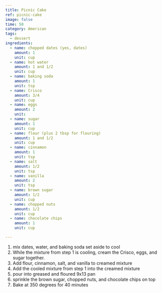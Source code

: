 ```yaml
---
title: Picnic Cake
ref: picnic-cake
image: false
time: 50
category: American
tags:
  - dessert
ingredients:
  - name: chopped dates (yes, dates)
    amount: 1
    unit: cup
  - name: hot water
    amount: 1 and 1/2
    unit: cup
  - name: baking soda
    amount: 1
    unit: tsp
  - name: Crisco
    amount: 3/4
    unit: cup
  - name: eggs
    amount: 2
    unit: 
  - name: sugar
    amount: 1
    unit: cup
  - name: flour (plus 2 tbsp for flouring)
    amount: 1 and 1/2
    unit: cup
  - name: cinnamon
    amount: 1
    unit: tsp
  - name: salt
    amount: 1/2
    unit: tsp
  - name: vanilla
    amount: 2
    unit: tsp
  - name: brown sugar
    amount: 1/2
    unit: cup
  - name: chopped nuts
    amount: 1/2
    unit: cup
  - name: chocolate chips
    amount: 1
    unit: cup

---
```


1. mix dates, water, and baking soda set aside to cool
2. While the mixture from step 1 is cooling, cream the Crisco, eggs, and sugar together.
3. Add flour, cinnamon, salt, and vanilla to creamed mixture
4. Add the cooled mixture from step 1 into the creamed mixture
5. pour into greased and floured 9x13 pan
6. sprinkle the brown sugar, chopped nuts, and chocolate chips on top
7. Bake at 350 degrees for 40 minutes